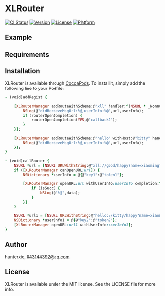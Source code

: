 # XLRouter

[![CI Status](https://img.shields.io/travis/hunterxie/XLRouter.svg?style=flat)](https://travis-ci.org/hunterxie/XLRouter)
[![Version](https://img.shields.io/cocoapods/v/XLRouter.svg?style=flat)](https://cocoapods.org/pods/XLRouter)
[![License](https://img.shields.io/cocoapods/l/XLRouter.svg?style=flat)](https://cocoapods.org/pods/XLRouter)
[![Platform](https://img.shields.io/cocoapods/p/XLRouter.svg?style=flat)](https://cocoapods.org/pods/XLRouter)

## Example

## Requirements

## Installation

XLRouter is available through [CocoaPods](https://cocoapods.org). To install
it, simply add the following line to your Podfile:

```ruby
- (void)addRegist {
    
    [XLRouterManager addRouteWithScheme:@"xll" handler:^(NSURL * _Nonnull url, NSDictionary * _Nonnull userInfo, XLRouterOpenCompletion  _Nonnull routerOpenCompletion) {
        NSLog(@"didRecieveMsgUrl:%@,userInfo:%@",url,userInfo);
        if (routerOpenCompletion) {
            routerOpenCompletion(YES,@"callback1");
        }
    }];
    
    [XLRouterManager addRouteWithScheme:@"hello" withHost:@"kitty" handler:^(NSURL * _Nonnull url, NSDictionary * _Nonnull userInfo, XLRouterOpenCompletion  _Nonnull routerOpenCompletion) {
        NSLog(@"didRecieveMsgUrl:%@,userInfo:%@",url,userInfo);
    }];
}

- (void)callRouter {
    NSURL *url = [NSURL URLWithString:@"xll://good/happy?name=xiaoming"];
    if ([XLRouterManager canOpenURL:url]) {
        NSDictionary *userInfo = @{@"key1":@"token1"};
        
        [XLRouterManager openURL:url withUserInfo:userInfo completion:^(BOOL isSucc, id  _Nonnull data) {
            if (isSucc) {
                NSLog(@"%@",data);
            }
        }];
    }
    
    NSURL *url1 = [NSURL URLWithString:@"hello://kitty/happy?name=xiaoming"];
    NSDictionary *userInfo1 = @{@"key2":@"token2"};
    [XLRouterManager openURL:url1 withUserInfo:userInfo1];
}


```

## Author

hunterxie, 843144392@qq.com

## License

XLRouter is available under the MIT license. See the LICENSE file for more info.
